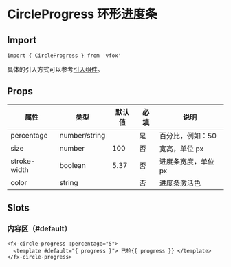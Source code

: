 # CircleProgress 环形进度条

## Import

```
import { CircleProgress } from 'vfox'
```

具体的引入方式可以参考[引入组件](../index.md#引入组件)。

## Props

| 属性         | 类型          | 默认值 | 必填 | 说明                |
| ------------ | ------------- | ------ | ---- | ------------------- |
| percentage   | number/string |        | 是   | 百分比，例如：50    |
| size         | number        | 100    | 否   | 宽高，单位 px       |
| stroke-width | boolean       | 5.37   | 否   | 进度条宽度，单位 px |
| color        | string        |        | 否   | 进度条激活色        |

## Slots

### 内容区（#default）

```
<fx-circle-progress :percentage="5">
  <template #default="{ progress }"> 已抢{{ progress }} </template>
</fx-circle-progress>
```
